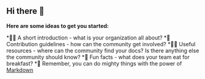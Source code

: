 ## Hi there 👋


**Here are some ideas to get you started:**

*🙋‍♀️ A short introduction - what is your organization all about?
*🌈 Contribution guidelines - how can the community get involved?
*👩‍💻 Useful resources - where can the community find your docs? Is there anything else the community should know?
*🍿 Fun facts - what does your team eat for breakfast?
*🧙 Remember, you can do mighty things with the power of [Markdown](https://docs.github.com/github/writing-on-github/getting-started-with-writing-and-formatting-on-github/basic-writing-and-formatting-syntax)

